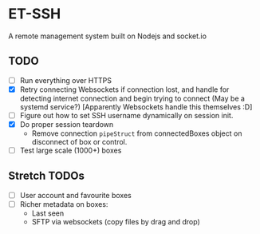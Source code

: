 # ET-SSH

A remote management system built on Nodejs and socket.io

## TODO
- [ ] Run everything over HTTPS
- [x] Retry connecting Websockets if connection lost, and handle for detecting internet connection and begin trying to connect (May be a systemd service?) [Apparently Websockets handle this themselves :D]
- [ ] Figure out how to set SSH username dynamically on session init.
- [x] Do proper session teardown
  - Remove connection `pipeStruct` from connectedBoxes object on disconnect of box or control.
- [ ] Test large scale (1000+) boxes

## Stretch TODOs
- [ ] User account and favourite boxes
- [ ] Richer metadata on boxes:
  - Last seen
  - SFTP via websockets (copy files by drag and drop)
